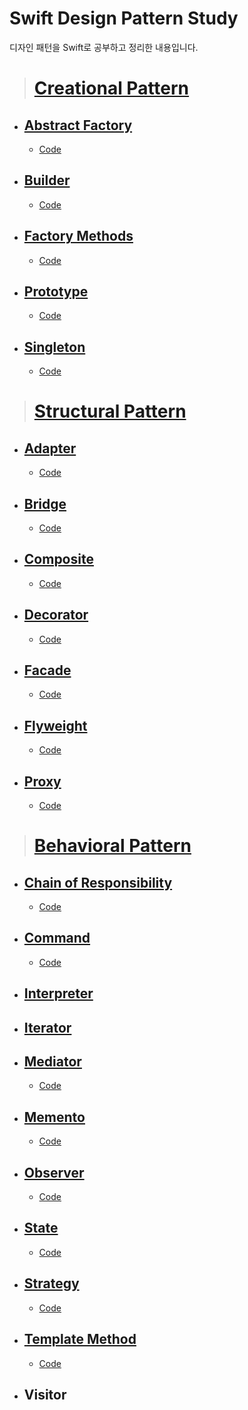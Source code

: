 # Swift Design Pattern Study

디자인 패턴을 Swift로 공부하고 정리한 내용입니다.

> # [Creational Pattern](https://github.com/jaicoco/Swift_Design_Pattern_Study/tree/main/Creational_Pattern)
  - ## [Abstract Factory](https://icksw.tistory.com/235)
    - [Code](https://github.com/jaicoco/Swift_Design_Pattern_Study/tree/main/Creational%20Pattern/AbstractFactoryPattern/AbstractFactoryPattern)
  - ## [Builder](https://icksw.tistory.com/236)
    - [Code](https://github.com/jaicoco/Swift_Design_Pattern_Study/tree/main/Creational%20Pattern/Builder%20Pattern/Builder%20Pattern)
  - ## [Factory Methods](https://icksw.tistory.com/237)
    - [Code](https://github.com/jaicoco/Swift_Design_Pattern_Study/tree/main/Creational%20Pattern/Factory%20Method%20Pattern/Factory%20Method%20Pattern)
  - ## [Prototype](https://icksw.tistory.com/238)
    - [Code](https://github.com/jaicoco/Swift_Design_Pattern_Study/tree/main/Creational%20Pattern/Prototype%20Pattern/Prototype%20Pattern)
  - ## [Singleton](https://icksw.tistory.com/239)
    - [Code](https://github.com/jaicoco/Swift_Design_Pattern_Study/tree/main/Creational%20Pattern/Singleton%20Pattern/Singleton%20Pattern)

> # [Structural Pattern](https://icksw.tistory.com/240)
  - ## [Adapter](https://icksw.tistory.com/241)
    - [Code](https://github.com/jaicoco/Swift_Design_Pattern_Study/tree/main/Structural%20Pattern/Adapter%20Pattern/Adapter%20Pattern)
  - ## [Bridge](https://icksw.tistory.com/242)
    - [Code](https://github.com/jaicoco/Swift_Design_Pattern_Study/tree/main/Structural%20Pattern/Bridge%20Pattern/Bridge%20Pattern)
  - ## [Composite](https://icksw.tistory.com/243)
    - [Code](https://github.com/jaicoco/Swift_Design_Pattern_Study/tree/main/Structural%20Pattern/Composite%20Pattern)
  - ## [Decorator](https://icksw.tistory.com/244)
    - [Code](https://github.com/jaicoco/Swift_Design_Pattern_Study/tree/main/Structural%20Pattern/Decorator%20Pattern/Decorator%20Pattern)
  - ## [Facade](https://icksw.tistory.com/246)
    - [Code](https://github.com/jaicoco/Swift_Design_Pattern_Study/tree/main/Structural%20Pattern/Facade%20Pattern/Facade%20Pattern)
  - ## [Flyweight](https://icksw.tistory.com/247)
    - [Code](https://github.com/jaicoco/Swift_Design_Pattern_Study/tree/main/Structural%20Pattern/Flyweight%20Pattern/Flyweight%20Pattern)
  - ## [Proxy](https://icksw.tistory.com/248)
    - [Code](https://github.com/jaicoco/Swift_Design_Pattern_Study/tree/main/Structural%20Pattern/Proxy%20Pattern/Proxy%20Pattern)

> # [Behavioral Pattern](https://icksw.tistory.com/249)
  - ## [Chain of Responsibility](https://icksw.tistory.com/250)
    - [Code](https://github.com/jaicoco/Swift_Design_Pattern_Study/tree/main/Behavioral%20Pattern/Chain%20of%20Responsibility/Chain%20of%20Responsibility)
  - ## [Command](https://icksw.tistory.com/251)
    - [Code](https://github.com/jaicoco/Swift_Design_Pattern_Study/tree/main/Behavioral%20Pattern/Command%20Pattern/Command%20Pattern)
  - ## [Interpreter](https://icksw.tistory.com/252)
  - ## [Iterator](https://icksw.tistory.com/253)
  - ## [Mediator](https://icksw.tistory.com/254)
    - [Code](https://github.com/jaicoco/Swift_Design_Pattern_Study/tree/main/Behavioral%20Pattern/Mediator%20Pattern/Mediator%20Pattern)
  - ## [Memento](https://icksw.tistory.com/255)
    - [Code](https://github.com/jaicoco/Swift_Design_Pattern_Study/tree/main/Behavioral%20Pattern/Memento%20Pattern/Memento%20Pattern)
  - ## [Observer](https://icksw.tistory.com/257)
    - [Code](https://github.com/jaicoco/Swift_Design_Pattern_Study/tree/main/Behavioral%20Pattern/Observer%20Pattern)
  - ## [State](https://icksw.tistory.com/258)
    - [Code](https://github.com/jaicoco/Swift_Design_Pattern_Study/tree/main/Behavioral%20Pattern/State%20Pattern)
  - ## [Strategy](https://icksw.tistory.com/259)
    - [Code](https://github.com/jaicoco/Swift_Design_Pattern_Study/tree/main/Behavioral%20Pattern/Strategy%20Pattern)
  - ## [Template Method](http://icksw.tistory.com/260)
    - [Code](https://github.com/jaicoco/Swift_Design_Pattern_Study/tree/main/Behavioral%20Pattern/Template%20Method%20Pattern)
  - ## Visitor
